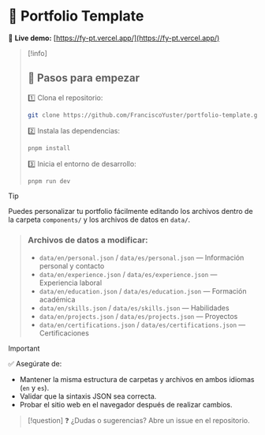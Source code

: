 # 📁 Portfolio Template

🔗 **Live demo:** [https://fy-pt.vercel.app/](https://fy-pt.vercel.app/)

>[!info]
>## 🚀 Pasos para empezar
>
>1️⃣ Clona el repositorio:
>```bash
>git clone https://github.com/FranciscoYuster/portfolio-template.git
>```
>2️⃣ Instala las dependencias:
>```bash
>pnpm install
>```
>3️⃣ Inicia el entorno de desarrollo:
>```bash
>pnpm run dev
>```

>[!tip]
>Puedes personalizar tu portfolio fácilmente editando los archivos dentro de la carpeta `components/` y los archivos de datos en `data/`.

>### Archivos de datos a modificar:
>
>- `data/en/personal.json` / `data/es/personal.json` — Información personal y contacto  
>- `data/en/experience.json` / `data/es/experience.json` — Experiencia laboral  
>- `data/en/education.json` / `data/es/education.json` — Formación académica  
>- `data/en/skills.json` / `data/es/skills.json` — Habilidades  
>- `data/en/projects.json` / `data/es/projects.json` — Proyectos  
>- `data/en/certifications.json` / `data/es/certifications.json` — Certificaciones  

>[!important]
>✅ Asegúrate de:
>
>- Mantener la misma estructura de carpetas y archivos en ambos idiomas (`en` y `es`).
>- Validar que la sintaxis JSON sea correcta.
>- Probar el sitio web en el navegador después de realizar cambios.

>[!question]
>❓ ¿Dudas o sugerencias? Abre un issue en el repositorio.
